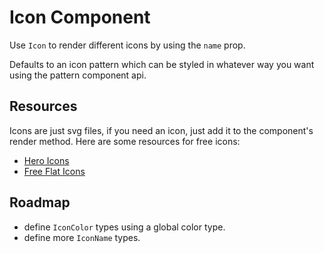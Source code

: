 # Icon Component

Use `Icon` to render different icons by using the `name` prop.

Defaults to an icon pattern which can be styled in whatever way you want using the pattern component api.

## Resources

Icons are just svg files, if you need an icon, just add it to the component's render method. Here are some resources for free icons:

- [Hero Icons](https://heroicons.com/)
- [Free Flat Icons](https://www.flaticon.com/free-icon/)

## Roadmap

- define `IconColor` types using a global color type.
- define more `IconName` types.
